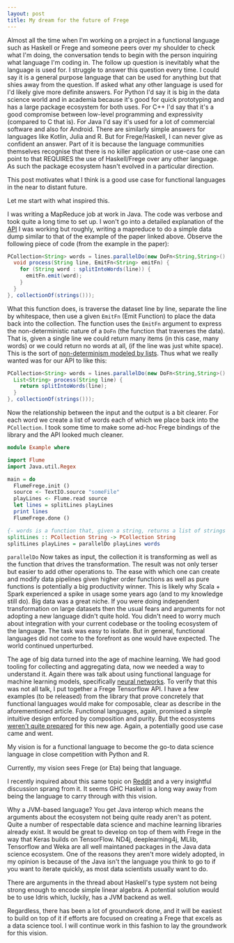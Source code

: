 ```yaml
---
layout: post
title: My dream for the future of Frege
---
```


Almost all the time when I'm working on a project in a functional language such as Haskell or Frege and someone peers
over my shoulder to check what I'm doing, the conversation tends to begin with the person inquiring what language I'm
coding in. The follow up question is inevitably what the language is used for. I struggle to answer this question every time.
I could say it is a general purpose language that can be used for anything but that shies away from the question. If asked
what any other language is used for I'd likely give more definite answers. For Python I'd say it is big in the data science world and in academia because it's good for quick prototyping and has a large package ecosystem for both uses. For C++ I'd say that it's a good compromise between low-level programming and expressivity (compared to C that is). For Java I'd say it's used for a lot of commercial software and also for Android. There are similarly simple answers for languages like Kotlin, Julia and R. But for Frege/Haskell, I can never give as confident an answer. Part of it is because the language communities themselves recognise that there is no killer application or use-case one can point to that REQUIRES the use of Haskell/Frege over any other language. As such the package ecosystem hasn't evolved in a particular direction.

This post motivates what I think is a good use case for functional languages in the near to distant future.

Let me start with what inspired this.

I was writing a MapReduce job at work in Java. The code was verbose and took quite a long time to set up. I won't go into 
a detailed explanation of the [API](https://research.google.com/pubs/pub35650.html) I was working but roughly, writing
a mapreduce to do a simple data dump similar to that of the example of the paper linked above. Observe the following
piece of code (from the example in the paper):

```java
PCollection<String> words = lines.parallelDo(new DoFn<String,String>() {
  void process(String line, EmitFn<String> emitFn) {
    for (String word : splitIntoWords(line)) {
      emitFn.emit(word);
    }
  }
}, collectionOf(strings()));
```

What this function does, is traverse the dataset line by line, separate the line by whitespace, then use a given `EmitFn` 
(Emit Function) to place the data back into the collection. The function uses the `EmitFn` argument to express the
non-deterministic nature of a `DoFn` (the function that traverses the data). That is, given a single line we could return
many items (in this case, many words) or we could return no words at all, (if the line was just white space). This is
the sort of [non-determinism modeled by lists](https://en.wikibooks.org/wiki/Haskell/Understanding_monads/List). Thus what
we really wanted was for our API to like this:

```java
PCollection<String> words = lines.parallelDo(new DoFn<String,String>() {
  List<String> process(String line) {
    return splitIntoWords(line);
  }
}, collectionOf(strings()));
```

Now the relationship between the input and the output is a bit clearer. For each word we create a list of words each of which
we place back into the `PCollection`. I took some time to make some ad-hoc Frege bindings of the library and the API looked
much cleaner.

```haskell
module Example where

import Flume
import Java.util.Regex

main = do
  FlumeFrege.init ()
  source <- TextIO.source "someFile"
  playLines <- Flume.read source
  let lines = splitLines playLines
  print lines
  FlumeFrege.done ()

{- words is a function that, given a string, returns a list of strings after splitting the input by whitespace -}
splitLines :: PCollection String -> PCollection String
splitLines playLines = parallelDo playLines words
```

`parallelDo` Now takes as input, the collection it is transforming as well as the function that drives the transformation.
The result was not only terser but easier to add other operations to. The ease with which one can create and modify data
pipelines given higher order functions as well as pure functions is potentially a big productivity winner. This is likely
why Scala + Spark experienced a spike in usage some years ago (and to my knowledge still do). Big data was a great niche.
If you were doing independent transformation on large datasets then the usual fears and arguments for not adopting a new
language didn't quite hold. You didn't need to worry much about integration with your current codebase or the tooling
ecosystem of the language. The task was easy to isolate. But in general, functional languages did not come to the
forefront as one would have expected. The world continued unperturbed.

The age of big data turned into the age of machine learning. We had good tooling for collecting and aggregating data, now
we needed a way to understand it. Again there was talk about using functional language for machine learning models,
specifically [neural networks](http://colah.github.io/posts/2015-09-NN-Types-FP/). To verify that this was not all talk,
I put together a Frege Tensorflow API. I have a few examples (to be released) from the library that prove concretely
that functional languages would make for composable, clear as describe in the aforementioned article.
Functional languages, again, promised a simple intuitive design enforced by composition and purity. But the ecosystems [weren't quite prepared](https://news.ycombinator.com/item?id=14402378) for this new age. Again, a potentially good use case came and went.

My vision is for a functional language to become the go-to data science language in close competition with Python and R.

Currently, my vision sees Frege (or Eta) being that language.

I recently inquired about this same topic on [Reddit](https://www.reddit.com/r/haskell/comments/7brsuu/machine_learning_in_functional_programming/)
and a very insightful discussion sprang from it. It seems GHC Haskell is a long way away from being the language to carry
through with this vision.

Why a JVM-based language? You get Java interop which means the arguments about the ecosystem not being quite
ready aren't as potent. Quite a number of respectable data science and machine learning libraries already exist.
It would be great to develop on top of them with Frege in the way that Keras builds on TensorFlow. ND4j, deeplearning4j, MLlib, Tensorflow and Weka are all well maintaned packages in the Java data science ecosystem. One of the reasons they aren't more widely adopted, in my opinion is because of the Java isn't the language you think to go to if you want to iterate quickly, as most data scientists usually want to do.

There are arguments in the thread about Haskell's type system not being strong enough to encode simple linear algebra.
A potential solution would be to use Idris which, luckily, has a JVM backend as well.

Regardless, there has been a lot of groundwork done, and it will be easiest to build on top of it if efforts are focused
on creating a Frege that excels as a data science tool. I will continue work in this fashion to lay the groundwork
for this vision.
